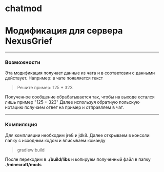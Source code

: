 # chatmod
# Модификация для сервера NexusGrief
***
### Возможности
Эта модификация получает данные из чата и в соответсвии с данными действует.
Например: в чате появляется текст 
> Решите пример: 125 + 323

Полученное сообщение обрабатывается так, чтобы на выходе остался лишь пример "125 + 323"
Далее используя обратную польскую нотацию получаем ответ на пример и отправляем в чат. 
***
### Компиляция
Для комплияции необходим jre8 и jdk8.
Далее открываем в консоли папку с исходным кодом и вписываем команду
>gradlew build

После переходим в **./build/libs** и копируем полученный файл в папку **./minecraft/mods**
